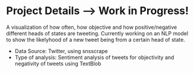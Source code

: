 # Project Details --> Work in Progress!
A visualization of how often, how objective and how positive/negative different heads of states are tweeting. Currently working on an NLP model to show the likelyhood of a new tweet being from a certain head of state.
- Data Source: Twitter, using snsscrape
- Type of analysis: Sentiment analysis of tweets for objectivity and negativity of tweets using TextBlob
